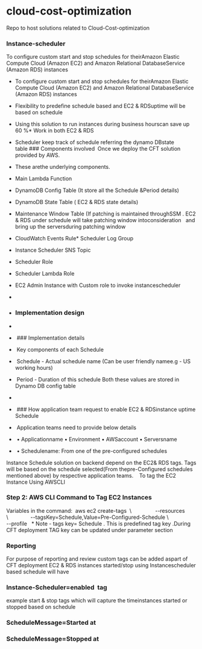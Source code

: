# cloud-cost-optimization
Repo to host solutions related to Cloud-Cost-optimization


### Instance-scheduler 
To configure custom start and stop schedules for theirAmazon Elastic Compute Cloud (Amazon EC2) and Amazon Relational DatabaseService (Amazon RDS) instances 
* To configure custom start and stop schedules for theirAmazon Elastic Compute Cloud (Amazon EC2) and Amazon Relational DatabaseService (Amazon RDS) instances
* Flexibility to predefine schedule based and EC2 & RDSuptime will be based on schedule 
* Using this solution to run instances during business hourscan save up 60 %* Work in both EC2 & RDS 
*  Scheduler keep track of schedule referring the dynamo DBstate table ### Components involved  Once we deploy the CFT solution provided by AWS. 

*  These arethe underlying components. 
* Main Lambda Function 
* DynamoDB Config Table (It store all the Schedule &Period details)
* DynamoDB State Table ( EC2 & RDS state details)
* Maintenance Window Table (If patching is maintained throughSSM . EC2 & RDS under schedule will take patching window intoconsideration   and bring up the serversduring patching window
* CloudWatch Events Rule* Scheduler Log Group
* Instance Scheduler SNS Topic
* Scheduler Role  
* Scheduler Lambda Role 
* EC2 Admin Instance with Custom role to invoke instancescheduler   
* 
* ### Implementation design   
* 
*  ### Implementation details  
*  Key components of each Schedule  
*  Schedule - Actual schedule name (Can be user friendly namee.g - US working hours)
*  Period - Duration of this schedule Both these values are stored in Dynamo DB config table   
*  
*  ### How application team request to enable EC2 & RDSinstance uptime Schedule  
*  Application teams need to provide below details  
*  • Applicationname   • Environment    • AWSaccount       • Serversname
*  • Schedulename: From one of the pre-configured schedules

Instance Schedule solution on backend depend on the EC2& RDS tags.
Tags will be based on the schedule selected(From thepre-Configured schedules mentioned above) by respective application teams.   
To tag the EC2 Instance Using AWSCLI   
### Step 2: AWS CLI Command to Tag EC2 Instances  
Variables in the command: 
   aws ec2 create-tags  \               
--resources <recource id> \               
--tagsKey=Schedule,Value=Pre-Configured-Schedule \                 
--profile  <xyx> * Note - tags key= Schedule . This is predefined tag key .During CFT deployment TAG key can be updated under parameter section
  
  ### Reporting 
  For purpose of reporting and review custom tags can be added aspart of CFT deployment EC2 & RDS instances started/stop using Instancescheduler based schedule will have
  ### Instance-Scheduler=enabled  tag 
  example start & stop tags which will capture the timeinstances started or stopped based on schedule
  ### ScheduleMessage=Started at 
  ### ScheduleMessage=Stopped at 
  
